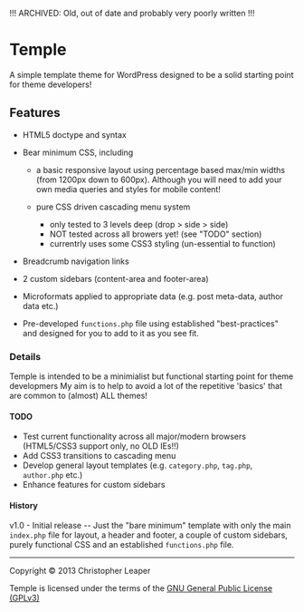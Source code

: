 !!! ARCHIVED: Old, out of date and probably very poorly written !!!

Temple
======

A simple template theme for WordPress designed to be a solid starting point for theme developers!


## Features

- HTML5 doctype and syntax

- Bear minimum CSS, including
	
	- a basic responsive layout using percentage based max/min widths (from 1200px down to 600px). Although you will need to add your own media queries and styles for mobile content!
	
	- pure CSS driven cascading menu system
		- only tested to 3 levels deep (drop > side > side)
		- NOT tested across all browers yet! (see "TODO" section)
		- currentrly uses some CSS3 styling (un-essential to function)

- Breadcrumb navigation links

- 2 custom sidebars (content-area and footer-area)

- Microformats applied to appropriate data (e.g. post meta-data, author data etc.)

- Pre-developed `functions.php` file using established "best-practices" and designed for you to add to it as you see fit.


### Details

Temple is intended to be a minimialist but functional starting point for theme developmers
My aim is to help to avoid a lot of the repetitive 'basics' that are common to (almost) ALL themes!


#### TODO

- Test current functionality across all major/modern browsers (HTML5/CSS3 support only, no OLD IEs!!)
- Add CSS3 transitions to cascading menu
- Develop general layout templates (e.g. `category.php`, `tag.php`, `author.php` etc.)
- Enhance features for custom sidebars


#### History

v1.0	- Initial release --
		Just the "bare minimum" template with only the main `index.php` file for layout,
		a header and footer, a couple of custom sidebars, purely functional CSS and an established `functions.php` file.


---

Copyright © 2013 Christopher Leaper

Temple is licensed under the terms of the [GNU General Public License (GPLv3)](http://www.gnu.org/licenses/gpl-3.0.html)
